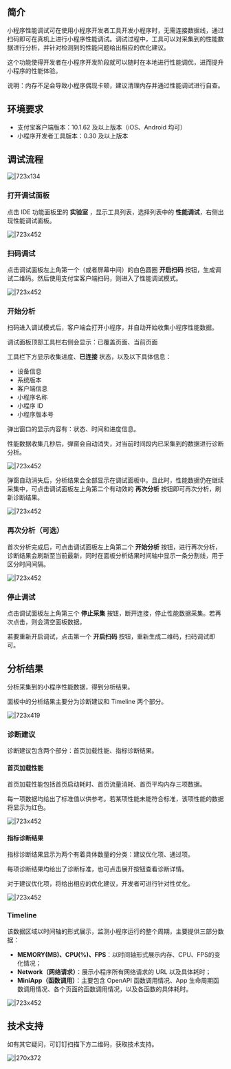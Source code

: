 
## 简介
小程序性能调试可在使用小程序开发者工具开发小程序时，无需连接数据线，通过扫码即可在真机上进行小程序性能调试。调试过程中，工具可以对采集到的性能数据进行分析，并针对检测到的性能问题给出相应的优化建议。

这个功能使得开发者在小程序开发阶段就可以随时在本地进行性能调优，进而提升小程序的性能体验。

说明：内存不足会导致小程序偶现卡顿，建议清理内存并通过性能调试进行自查。 

## 环境要求

- 支付宝客户端版本：10.1.62 及以上版本（iOS、Android 均可）
- 小程序开发者工具版本：0.30 及以上版本

## 调试流程
![|723x134](https://gw.alipayobjects.com/zos/skylark-tools/public/files/8ab000118ee66303591ee8ca297f9778.png#align=left&display=inline&height=139&margin=%5Bobject%20Object%5D&originHeight=180&originWidth=969&status=done&style=none&width=746)

### 打开调试面板
点击 IDE 功能面板里的 **实验室** ，显示工具列表，选择列表中的 **性能调试**，右侧出现性能调试面板。

![|723x452](https://gw.alipayobjects.com/mdn/rms_eb2664/afts/img/A*JU9RSpZehLAAAAAAAAAAAAAAARQnAQ)

### 扫码调试
点击调试面板左上角第一个（或者屏幕中间）的白色圆圈 **开启扫码** 按钮，生成调试二维码。然后使用支付宝客户端扫码，则进入了性能调试模式。

![|723x452](https://gw.alipayobjects.com/mdn/rms_eb2664/afts/img/A*VdQ8SYTMQAEAAAAAAAAAAAAAARQnAQ)

### 开始分析
扫码进入调试模式后，客户端会打开小程序，并自动开始收集小程序性能数据。

调试面板顶部工具栏右侧会显示：已覆盖页面、当前页面

工具栏下方显示收集进度、**已连接** 状态，以及以下具体信息：

- 设备信息
- 系统版本
- 客户端信息
- 小程序名称
- 小程序 ID
- 小程序版本号

弹出窗口的显示内容有：状态、时间和进度信息。

性能数据收集几秒后，弹窗会自动消失，对当前时间段内已采集到的数据进行诊断分析。

![|723x452](https://gw.alipayobjects.com/mdn/rms_eb2664/afts/img/A*N65NRp5LPjcAAAAAAAAAAAAAARQnAQ)

弹窗自动消失后，分析结果会全部显示在调试面板中。且此时，性能数据仍在继续采集中，可点击调试面板左上角第二个有动效的 **再次分析** 按钮即可再次分析，刷新诊断结果。

![|723x452](https://gw.alipayobjects.com/mdn/rms_eb2664/afts/img/A*0xD1R4SbmEsAAAAAAAAAAAAAARQnAQ)

### 再次分析（可选）
首次分析完成后，可点击调试面板左上角第二个 **开始分析** 按钮，进行再次分析，诊断结果会刷新至当前最新，同时在面板分析结果时间轴中显示一条分割线，用于区分时间间隔。

![|723x452](https://gw.alipayobjects.com/mdn/rms_eb2664/afts/img/A*O8o1S6YSL9QAAAAAAAAAAAAAARQnAQ)

### 停止调试
点击调试面板左上角第三个 **停止采集** 按钮，断开连接，停止性能数据采集。若再次点击，则会清空面板数据。

若要重新开启调试，点击第一个 **开启扫码** 按钮，重新生成二维码，扫码调试即可。

## 分析结果

分析采集到的小程序性能数据，得到分析结果。

面板中的分析结果主要分为诊断建议和 Timeline 两个部分。

![|723x419](https://gw.alipayobjects.com/zos/skylark-tools/public/files/24a9f45d2b92586b2ec15f9db452790e.png#align=left&display=inline&height=433&margin=%5Bobject%20Object%5D&originHeight=548&originWidth=945&status=done&style=none&width=746)

### 诊断建议
诊断建议包含两个部分：首页加载性能、指标诊断结果。

#### 首页加载性能
首页加载性能包括首页启动耗时、首页流量消耗、首页平均内存三项数据。

每一项数据均给出了标准值以供参考。若某项性能未能符合标准，该项性能的数据将显示为红色。

![|723x452](https://gw.alipayobjects.com/mdn/rms_eb2664/afts/img/A*PUbjR6fAhnUAAAAAAAAAAAAAARQnAQ)

#### 指标诊断结果
指标诊断结果显示为两个有着具体数量的分类：建议优化项、通过项。

每项诊断结果均给出了诊断标准，也可点击展开按钮查看诊断详情。

对于建议优化项，将给出相应的优化建议，开发者可进行针对性优化。

![|723x452](https://gw.alipayobjects.com/mdn/rms_eb2664/afts/img/A*9_fvQLMb58QAAAAAAAAAAAAAARQnAQ)

### Timeline
该数据区域以时间轴的形式展示，监测小程序运行的整个周期，主要提供三部分数据：

- **MEMORY(MB)、CPU(%)、FPS**：以时间轴形式展示内存、CPU、FPS的变化情况；
- **Network（网络请求）**：展示小程序所有网络请求的 URL 以及具体耗时；
- **MiniApp（函数调用）**：主要包含 OpenAPI 函数调用情况、App 生命周期函数调用情况、各个页面的函数调用情况，以及各函数的具体耗时。

![|723x452](https://gw.alipayobjects.com/mdn/rms_eb2664/afts/img/A*UsRdS5Me7EUAAAAAAAAAAAAAARQnAQ)

## 技术支持
如有其它疑问，可钉钉扫描下方二维码，获取技术支持。

![|270x372](https://cdn.nlark.com/yuque/0/2021/jpeg/179989/1629096913653-046b27af-28a9-4dfb-8ee5-6781f03f0dd6.jpeg#align=left&display=inline&height=372&margin=%5Bobject%20Object%5D&originHeight=1184&originWidth=859&status=done&style=none&width=270)
